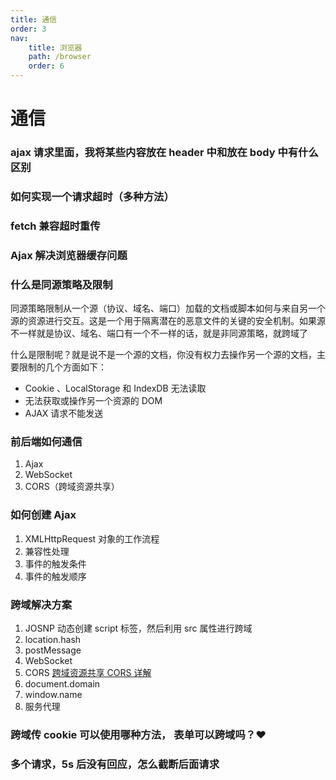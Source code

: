 ```yaml
---
title: 通信
order: 3
nav:
    title: 浏览器
    path: /browser
    order: 6
---
```


# 通信

### ajax 请求里面，我将某些内容放在 header 中和放在 body 中有什么区别

### 如何实现一个请求超时（多种方法）

### fetch 兼容超时重传

### Ajax 解决浏览器缓存问题

### 什么是同源策略及限制

同源策略限制从一个源（协议、域名、端口）加载的文档或脚本如何与来自另一个源的资源进行交互。这是一个用于隔离潜在的恶意文件的关键的安全机制。如果源不一样就是协议、域名、端口有一个不一样的话，就是非同源策略，就跨域了

什么是限制呢？就是说不是一个源的文档，你没有权力去操作另一个源的文档，主要限制的几个方面如下：

-   Cookie 、LocalStorage 和 IndexDB 无法读取
-   无法获取或操作另一个资源的 DOM
-   AJAX 请求不能发送

### 前后端如何通信

1. Ajax
2. WebSocket
3. CORS（跨域资源共享）

### 如何创建 Ajax

1. XMLHttpRequest 对象的工作流程
2. 兼容性处理
3. 事件的触发条件
4. 事件的触发顺序

### 跨域解决方案

1. JOSNP
   动态创建 script 标签，然后利用 src 属性进行跨域
2. location.hash
3. postMessage
4. WebSocket
5. CORS
   [跨域资源共享 CORS 详解](http://www.ruanyifeng.com/blog/2016/04/cors.html)
6. document.domain
7. window.name
8. 服务代理

### 跨域传 cookie 可以使用哪种方法， 表单可以跨域吗？❤️

### 多个请求，5s 后没有回应，怎么截断后面请求
